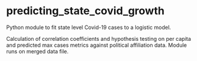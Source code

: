 # predicting_state_covid_growth
Python module to fit state level Covid-19 cases to a logistic model.

Calculation of correlation coefficients and hypothesis testing on per capita and predicted max cases metrics against political affiliation data.
Module runs on merged data file.
